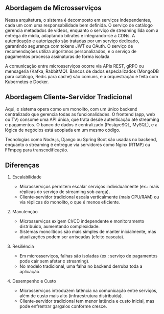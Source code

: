 ## Abordagem de Microsserviços
Nessa arquitetura, o sistema é decomposto em serviços independentes, cada um com uma responsabilidade bem definida. O serviço de catálogo gerencia metadados de vídeos, enquanto o serviço de streaming lida com a entrega de mídia, adaptando bitrates e integrando-se a CDNs. A autenticação e autorização são tratadas por um serviço dedicado, garantindo segurança com tokens JWT ou OAuth. O serviço de recomendações utiliza algoritmos personalizados, e o serviço de pagamentos processa assinaturas de forma isolada.  

A comunicação entre microsserviços ocorre via APIs REST, gRPC ou mensageria (Kafka, RabbitMQ). Bancos de dados especializados (MongoDB para catálogo, Redis para cache) são comuns, e a orquestração é feita com Kubernetes e Docker.  

## Abordagem Cliente-Servidor Tradicional
Aqui, o sistema opera como um monolito, com um único backend centralizado que gerencia todas as funcionalidades. O frontend (app, web ou TV) consome uma API única, que trata desde autenticação até streaming e pagamentos. O banco de dados é centralizado (PostgreSQL, MySQL), e a lógica de negócios está acoplada em um mesmo código.  

Tecnologias como Node.js, Django ou Spring Boot são usadas no backend, enquanto o streaming é entregue via servidores como Nginx (RTMP) ou FFmpeg para transcodificação.  

## Diferenças

1. Escalabilidade
   - Microsserviços permitem escalar serviços individualmente (ex.: mais réplicas do serviço de streaming sob carga).  
   - Cliente-servidor tradicional escala verticalmente (mais CPU/RAM) ou via réplicas do monolito, o que é menos eficiente.  

2. Manutenção
   - Microsserviços exigem CI/CD independente e monitoramento distribuído, aumentando complexidade.  
   - Sistemas monolíticos são mais simples de manter inicialmente, mas atualizações podem ser arriscadas (efeito cascata).  

3. Resiliência 
   - Em microsserviços, falhas são isoladas (ex.: serviço de pagamentos pode cair sem afetar o streaming).  
   - No modelo tradicional, uma falha no backend derruba toda a aplicação.  

4. Desempenho e Custo
   - Microsserviços introduzem latência na comunicação entre serviços, além de custo mais alto (infraestrutura distribuída).  
   - Cliente-servidor tradicional tem menor latência e custo inicial, mas pode enfrentrar gargalos conforme cresce.  
